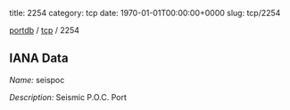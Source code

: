 title: 2254
category: tcp
date: 1970-01-01T00:00:00+0000
slug: tcp/2254

[portdb](/) / [tcp](/category/tcp.html) / 2254


## IANA Data

_Name:_ seispoc

_Description:_ Seismic P.O.C. Port

